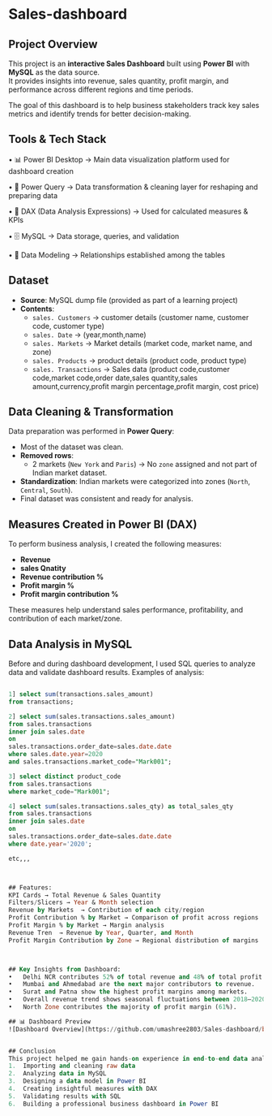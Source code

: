 # Sales-dashboard

##  Project Overview
This project is an **interactive Sales Dashboard** built using **Power BI** with **MySQL** as the data source.  
It provides insights into revenue, sales quantity, profit margin, and performance across different regions and time periods.  

The goal of this dashboard is to help business stakeholders track key sales metrics and identify trends for better decision-making.

## Tools & Tech Stack
•	📊 Power BI Desktop → Main data visualization platform used for dashboard creation

•	🧹 Power Query → Data transformation & cleaning layer for reshaping and preparing data

•	📐 DAX (Data Analysis Expressions) → Used for calculated measures & KPIs

•	🗄️ MySQL → Data storage, queries, and validation

•	🔗 Data Modeling → Relationships established among the tables	

##  Dataset
- **Source**: MySQL dump file (provided as part of a learning project)  
- **Contents**:  
  - `sales. Customers` → customer details (customer name, customer code, customer type)  
  - `sales. Date` → (year,month,name)
  - `sales. Markets` → Market details (market code, market name, and zone)  
  - `sales. Products` → product details (product code, product type)
  - `sales. Transactions` → Sales data (product code,customer code,market code,order date,sales quantity,sales amount,currency,profit margin percentage,profit margin, cost price)  


## Data Cleaning & Transformation
Data preparation was performed in **Power Query**:
- Most of the dataset was clean.  
- **Removed rows**:  
  - 2 markets (`New York` and `Paris`) → No `zone` assigned and not part of Indian market dataset.  
- **Standardization**: Indian markets were categorized into zones (`North`, `Central`, `South`).  
- Final dataset was consistent and ready for analysis.  


## Measures Created in Power BI (DAX)
To perform business analysis, I created the following measures:
- **Revenue**  
- **sales Qnatity**
- **Revenue contribution %**
- **Profit margin %**
- **Profit margin contribution %**

These measures help understand sales performance, profitability, and contribution of each market/zone.
## Data Analysis in MySQL
Before and during dashboard development, I used SQL queries to analyze data and validate dashboard results.
Examples of analysis:
```sql

1] select sum(transactions.sales_amount)
from transactions;

2] select sum(sales.transactions.sales_amount)
from sales.transactions
inner join sales.date
on 
sales.transactions.order_date=sales.date.date
where sales.date.year=2020
and sales.transactions.market_code="Mark001";

3] select distinct product_code
from sales.transactions
where market_code="Mark001";

4] select sum(sales.transactions.sales_qty) as total_sales_qty
from sales.transactions 
inner join sales.date
on
sales.transactions.order_date=sales.date.date
where date.year='2020';

etc,,,



## Features:
KPI Cards → Total Revenue & Sales Quantity  
Filters/Slicers → Year & Month selection  
Revenue by Markets  → Contribution of each city/region  
Profit Contribution % by Market → Comparison of profit across regions  
Profit Margin % by Market → Margin analysis  
Revenue Tren  → Revenue by Year, Quarter, and Month  
Profit Margin Contribution by Zone → Regional distribution of margins



## Key Insights from Dashboard:
•	Delhi NCR contributes 52% of total revenue and 48% of total profit.
•	Mumbai and Ahmedabad are the next major contributors to revenue.
•	Surat and Patna show the highest profit margins among markets.
•	Overall revenue trend shows seasonal fluctuations between 2018–2020.
•	North Zone contributes the majority of profit margin (61%).

## 📊 Dashboard Preview
![Dashboard Overview](https://github.com/umashree2803/Sales-dashboard/blob/main/Dashboard%20screenshot.png)


## Conclusion
This project helped me gain hands-on experience in end-to-end data analysis:
1.	Importing and cleaning raw data
2.	Analyzing data in MySQL
3.	Designing a data model in Power BI
4.	Creating insightful measures with DAX
5.	Validating results with SQL
6.	Building a professional business dashboard in Power BI




